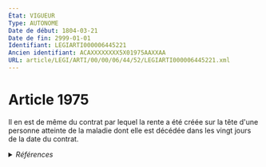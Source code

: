 ```yaml
---
État: VIGUEUR
Type: AUTONOME
Date de début: 1804-03-21
Date de fin: 2999-01-01
Identifiant: LEGIARTI000006445221
Ancien identifiant: ACAXXXXXXXX5X01975AAXXAA
URL: article/LEGI/ARTI/00/00/06/44/52/LEGIARTI000006445221.xml
---
```


<h1>Article 1975</h1>

Il en est de même du contrat par lequel la rente a été créée sur la tête d'une
personne atteinte de la maladie dont elle est décédée dans les vingt jours de la
date du contrat.


<details>
  <summary><em>Références</em></summary>

  <h2>Références faites par l'article</h2>
  
  <ul>
    <li>
      CODIFICATION source Loi 1804-03-10
    </li>
    <li>
      CREATION source Loi 1804-03-10 promulguée le 20 mars 1804
    </li>
  </ul>
</details>
